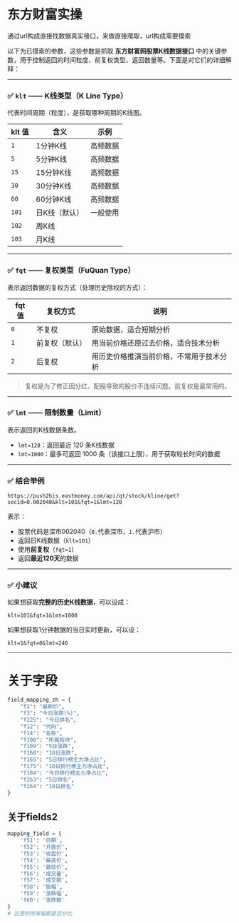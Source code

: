 # 东方财富实操

通过url构成直接找数据真实接口，来做直接爬取，url构成需要摸索

以下为已摸索的参数，这些参数是抓取 **东方财富网股票K线数据接口** 中的关键参数，用于控制返回的时间粒度、前复权类型、返回数量等。下面是对它们的详细解释：

---

### ✅ `klt` —— K线类型（K Line Type）

代表时间周期（粒度），是获取哪种周期的K线图。

| klt 值 | 含义 | 示例 |
| --- | --- | --- |
| `1` | 1分钟K线 | 高频数据 |
| `5` | 5分钟K线 | 高频数据 |
| `15` | 15分钟K线 | 高频数据 |
| `30` | 30分钟K线 | 高频数据 |
| `60` | 60分钟K线 | 高频数据 |
| `101` | 日K线（默认） | 一般使用 |
| `102` | 周K线 |  |
| `103` | 月K线 |  |

---

### ✅ `fqt` —— 复权类型（FuQuan Type）

表示返回数据的复权方式（处理历史除权的方式）：

| fqt 值 | 复权方式 | 说明 |
| --- | --- | --- |
| `0` | 不复权 | 原始数据，适合短期分析 |
| `1` | 前复权（默认） | 用当前价格还原过去价格，适合技术分析 |
| `2` | 后复权 | 用历史价格推演当前价格，不常用于技术分析 |

> 复权是为了修正因分红、配股导致的股价不连续问题。前复权是最常用的。
> 

---

### ✅ `lmt` —— 限制数量（Limit）

表示返回的K线数据条数。

- `lmt=120`：返回最近 120 条K线数据
- `lmt=1000`：最多可返回 1000 条（该接口上限），用于获取较长时间的数据

---

### ✅ 结合举例

```
https://push2his.eastmoney.com/api/qt/stock/kline/get?
secid=0.002040&klt=101&fqt=1&lmt=120

```

表示：

- 股票代码是深市002040（`0.`代表深市，`1.`代表沪市）
- 返回日K线数据（`klt=101`）
- 使用**前复权**（`fqt=1`）
- 返回**最近120天**的数据

---

### ✅ 小建议

如果想获取**完整的历史K线数据**，可以设成：

```
klt=101&fqt=1&lmt=1000

```

如果想获取1分钟数据的当日实时更新，可以设：

```
klt=1&fqt=0&lmt=240

```

---

# 关于字段

```python
field_mapping_zh = {
    "f2": "最新价",
    "f3": "今日涨跌(%)",
    "f225": "今日排名",
    "f12": "代码",
    "f14": "名称",
    "f100": "所属板块",
    "f109": "5日涨跌",
    "f160": "10日涨跌",
    "f165": "5日排行榜主力净占比",
    "f175": "10日排行榜主力净占比",
    "f184": "今日排行榜主力净占比",
    "f263": "5日排名",
    "f264": "10日排名"
}

```

## 关于fields2

```python
mapping_field = {
    'f51': '日期',
    'f52': '开盘价',
    'f53': '收盘价',
    'f54': '最高价',
    'f55': '最低价',
    'f56': '成交量',
    'f57': '成交额',
    'f58': '振幅',
    'f59': '涨跌幅',
    'f60': '涨跌额'
}
# 这里的所有幅都是百分比

```
